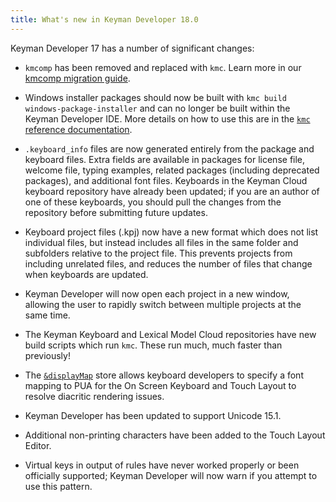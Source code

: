 ```yaml
---
title: What's new in Keyman Developer 18.0
---
```


Keyman Developer 17 has a number of significant changes:

* `kmcomp` has been removed and replaced with `kmc`. Learn more in our [kmcomp migration guide](reference/kmc/cli/kmcomp-migration).

* Windows installer packages should now be built with
  `kmc build windows-package-installer` and can no longer be built within
  the Keyman Developer IDE. More details on how to use this are in the
  [`kmc` reference documentation](reference/kmc/cli/reference#toc-kmc-build-windows-package-installer-additional-options).

* `.keyboard_info` files are now generated entirely from the package and
  keyboard files. Extra fields are available in packages for license file,
  welcome file, typing examples, related packages (including deprecated
  packages), and additional font files. Keyboards in the Keyman Cloud
  keyboard repository have already been updated; if you are an author of
  one of these keyboards, you should pull the changes from the repository
  before submitting future updates.

* Keyboard project files (.kpj) now have a new format which does not list
  individual files, but instead includes all files in the same folder and
  subfolders relative to the project file. This prevents projects from
  including unrelated files, and reduces the number of files that change
  when keyboards are updated.

* Keyman Developer will now open each project in a new window, allowing
  the user to rapidly switch between multiple projects at the same time.

* The Keyman Keyboard and Lexical Model Cloud repositories have new build
  scripts which run `kmc`. These run much, much faster than previously!

* The [`&displayMap`](/developer/language/reference/displaymap) store allows
  keyboard developers to specify a font mapping to PUA for the On Screen
  Keyboard and Touch Layout to resolve diacritic rendering issues.

* Keyman Developer has been updated to support Unicode 15.1.

* Additional non-printing characters have been added to the Touch Layout Editor.

* Virtual keys in output of rules have never worked properly or been officially
  supported; Keyman Developer will now warn if you attempt to use this pattern.
